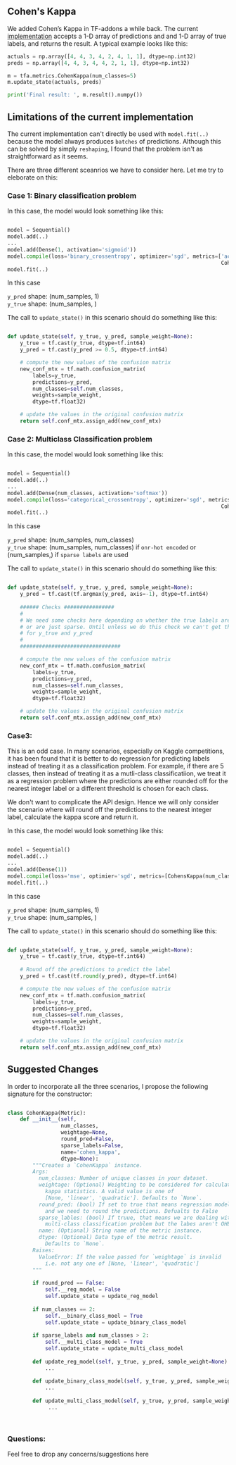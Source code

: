 ## Cohen's Kappa

We added Cohen’s Kappa in TF-addons a while back. The current [implementation](https://github.com/tensorflow/addons/blob/master/tensorflow_addons/metrics/cohens_kappa.py) accepts a 1-D array of predictions and and 1-D array of true labels, and returns the result.  A typical example looks like this:

```python
actuals = np.array([4, 4, 3, 4, 2, 4, 1, 1], dtype=np.int32)
preds = np.array([4, 4, 3, 4, 4, 2, 1, 1], dtype=np.int32)

m = tfa.metrics.CohenKappa(num_classes=5)
m.update_state(actuals, preds)

print('Final result: ', m.result().numpy()) 

```

## Limitations of the current implementation
The current implementation can't directly be used with `model.fit(..)` because the model always produces `batches` of predictions. Although this can be solved by simply `reshaping`, I found that the problem isn't as straightforward as it seems. 

There are three different sceanrios we have to consider here. Let me try to eleborate on this:

### Case 1: Binary classification problem
In this case, the model would look something like this:
```python

model = Sequential()
model.add(..)
...
model.add(Dense(1, activation='sigmoid'))
model.compile(loss='binary_crossentropy', optimizer='sgd', metrics=['accuracy', 
                                                                    CohensKappa(num_classes=2)])
model.fit(..)

```
In this case

`y_pred` shape: (num_samples, 1)<br>
`y_true` shape: (num_samples, )<br>

The call to `update_state()` in this scenario should do something like this:<br>
```python

def update_state(self, y_true, y_pred, sample_weight=None):
    y_true = tf.cast(y_true, dtype=tf.int64)
    y_pred = tf.cast(y_pred >= 0.5, dtype=tf.int64)

    # compute the new values of the confusion matrix
    new_conf_mtx = tf.math.confusion_matrix(
        labels=y_true,
        predictions=y_pred,
        num_classes=self.num_classes,
        weights=sample_weight,
        dtype=tf.float32)

    # update the values in the original confusion matrix
    return self.conf_mtx.assign_add(new_conf_mtx)

```

### Case 2: Multiclass Classification problem
In this case, the model would look something like this:
```python

model = Sequential()
model.add(..)
...
model.add(Dense(num_classes, activation='softmax'))
model.compile(loss='categorical_crossentropy', optimizer='sgd', metrics=['accuracy', 
                                                                    CohensKappa(num_classes=num_classes)])
model.fit(..)

```
In this case

`y_pred` shape: (num_samples, num_classes)<br>
`y_true` shape: (num_samples, num_classes) if `onr-hot encoded` or (num_samples,) if `sparse labels` are used

The call to `update_state()` in this scenario should do something like this:<br>
```python

def update_state(self, y_true, y_pred, sample_weight=None):
    y_pred = tf.cast(tf.argmax(y_pred, axis=-1), dtype=tf.int64)
    
    ###### Checks ################
    #
    # We need some checks here depending on whether the true labels are one-hote encoded 
    # or are just sparse. Until unless we do this check we can't get the right shape
    # for y_true and y_pred
    #
    ################################

    # compute the new values of the confusion matrix
    new_conf_mtx = tf.math.confusion_matrix(
        labels=y_true,
        predictions=y_pred,
        num_classes=self.num_classes,
        weights=sample_weight,
        dtype=tf.float32)

    # update the values in the original confusion matrix
    return self.conf_mtx.assign_add(new_conf_mtx)

```

### Case3: 
This is an odd case. In many scenarios, especially on Kaggle competitions, it has been found that it is better to do regression for predicting labels instead of treating it as a classification problem. For example, if there are 5 classes, then instead of treating it as a mutli-class classificatiion, we treat it as a regression problem where the predictions are either rounded off for the nearest integer label or a different threshold is chosen for each class. 

We don't want to complicate the API design. Hence we will only consider the scenario where will round off the predictions to the nearest integer label, calculate the kappa score and return it. 

In this case, the model would look something like this:
```python

model = Sequential()
model.add(..)
...
model.add(Dense(1))
model.compile(loss='mse', optimier='sgd', metrics=[CohensKappa(num_classes=num_classes)])
model.fit(..)

```
In this case

`y_pred` shape: (num_samples, 1)<br>
`y_true` shape: (num_samples, )<br>

The call to `update_state()` in this scenario should do something like this:<br>
```python

def update_state(self, y_true, y_pred, sample_weight=None):
    y_true = tf.cast(y_true, dtype=tf.int64)
    
    # Round off the predictions to predict the label
    y_pred = tf.cast(tf.round(y_pred), dtype=tf.int64)

    # compute the new values of the confusion matrix
    new_conf_mtx = tf.math.confusion_matrix(
        labels=y_true,
        predictions=y_pred,
        num_classes=self.num_classes,
        weights=sample_weight,
        dtype=tf.float32)

    # update the values in the original confusion matrix
    return self.conf_mtx.assign_add(new_conf_mtx)

```


## Suggested Changes
In order to incorporate all the three scenarios, I propose the following signature for the constructor:<br>
```python

class CohenKappa(Metric):
    def __init__(self,
                 num_classes,
                 weightage=None,
                 round_pred=False,
                 sparse_labels=False,
                 name='cohen_kappa',
                 dtype=None):
        """Creates a `CohenKappa` instance.
        Args:
          num_classes: Number of unique classes in your dataset.
          weightage: (Optional) Weighting to be considered for calculating
            kappa statistics. A valid value is one of
            [None, 'linear', 'quadratic']. Defaults to `None`.
          round_pred: (bool) If set to true that means regression model is used
            and we need to round the predictions. Defualts to False
          sparse_lables: (bool) If truue, that means we are dealing with a
            multi-class classification problem but the labes aren't OHE
          name: (Optional) String name of the metric instance.
          dtype: (Optional) Data type of the metric result.
            Defaults to `None`.
        Raises:
          ValueError: If the value passed for `weightage` is invalid
            i.e. not any one of [None, 'linear', 'quadratic']
        """
        
        if round_pred == False:
            self.__reg_model = False
            self.update_state = update_reg_model
        
        if num_classes == 2:
            self.__binary_class_moel = True
            self.update_state = update_binary_class_model
            
        if sparse_labels and num_classes > 2:
            self.__multi_class_model = True
            self.update_state = update_multi_class_model
            
        def update_reg_model(self, y_true, y_pred, sample_weight=None):
            ...
            
        def update_binary_class_model(self, y_true, y_pred, sample_weight=None):
            ...
            
        def update_multi_class_model(self, y_true, y_pred, sample_weight=None):
             ...
        
            

```

### Questions:
Feel free to drop any concerns/suggestions here
